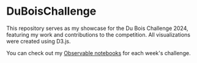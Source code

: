 # DuBoisChallenge
This repository serves as my showcase for the Du Bois Challenge 2024, featuring my work and contributions to the competition. All visualizations were created using D3.js.

You can check out my [Observable notebooks](https://observablehq.com/@isinkosemen-duboischallenge2024) for each week's challenge.

